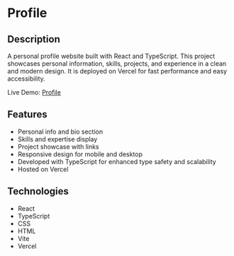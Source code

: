 # Profile

## Description
A personal profile website built with React and TypeScript. This project showcases personal information, skills, projects, and experience in a clean and modern design. It is deployed on Vercel for fast performance and easy accessibility.

Live Demo: [Profile](https://profile-pi-nine.vercel.app)

## Features
- Personal info and bio section
- Skills and expertise display
- Project showcase with links
- Responsive design for mobile and desktop
- Developed with TypeScript for enhanced type safety and scalability
- Hosted on Vercel

## Technologies
- React
- TypeScript
- CSS
- HTML
- Vite
- Vercel

